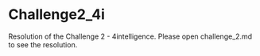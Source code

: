 # Challenge2_4i
Resolution of the Challenge 2 - 4intelligence. Please open challenge_2.md to see the resolution.
